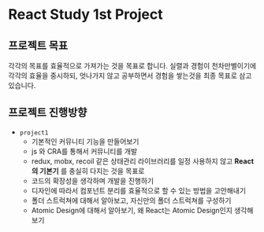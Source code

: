 # React Study 1st Project

## 프로젝트 목표

각각의 목표를 효율적으로 가져가는 것을 목표로 합니다.
실렬과 경험이 천차만별이기에 각각의 효율을 중시하되, 엇나가지 않고 공부하면서 경험을 쌓는것을 최종 목표로 삼고 있습니다.

## 프로젝트 진행방향
- `project1`
  - 기본적인 커뮤니티 기능을 만들어보기
  - js 와 CRA를 통해서 커뮤니티를 개발
  - redux, mobx, recoil 같은 상태관리 라이브러리를 일정 사용하지 않고 __React의 기본기__ 를 충실히 다지는 것을 목표로
  - 코드의 확장성을 생각하며 개발을 진행하기
  - 디자인에 따라서 컴포넌트 분리를 효율적으로 할 수 있는 방법을 고안해내기
  - 폴더 스트럭쳐에 대해서 알아보고, 자신만의 폴더 스트럭쳐를 구성하기
  - Atomic Design에 대해서 알아보기, 왜 React는 Atomic Design인지 생각해보기
